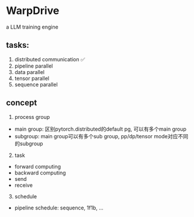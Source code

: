 # WarpDrive
a LLM training engine

## tasks:
1. distributed communication :white_check_mark:
2. pipeline parallel
3. data parallel
4. tensor parallel
5. sequence parallel

## concept
1. process group
- main group: 区别pytorch.distributed的default pg, 可以有多个main group
- subgroup: main group可以有多个sub group, pp/dp/tensor mode对应不同的subgroup

2. task
- forward computing
- backward computing
- send 
- receive

3. schedule
- pipeline schedule: sequence, 1f1b, ...


